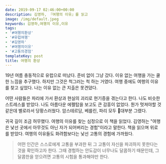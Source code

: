 ```yaml
---
date: 2019-09-17 02:46:00+00:00
description: 김영하, 『여행의 이유』를 읽고
image: /img/default.jpeg
keywords: 김영하,여행의 이유,이유
tags:
- '#여행의환상'
- '#유럽여행'
- '#김영하'
- '#여행의이유'
- '#고통의경험'
templateKey: post
title: 여행의 환상
---
```


19년 여름 충동적으로 유럽으로 떠났다. 준비 없이 그냥 갔다. 이유 없는 여행을 가는 쿨한 느낌을 추구했다. 하지만 그것은 척그러는 척 하는 거였다. 여행 중에도 여행의 이유를 찾고 싶었다. 나는 이유 없는 큰 지출은 못견뎠다.

어떤 사람들은 파리에 가서 환상과 현실의 괴리로 현기증을 겪는다고 한다. 나도 비슷한 스트레스를 받았다. 나도 아름다운 에펠탑을 보고도 큰 감흥이 없었다. 뭔가 멋져야할 것 같은데 별로라서 당황스러웠다. 암스테르담, 베를린, 파리 모두 대부분 그랬다.

귀국 길이 조금 허무했다. 여행의 이유를 찾는 심정으로 이 책을 읽었다. 김영하는 "여행은 낯선 곳에서 아무것도 아닌 자가 되어버리는 경험"이라고 말한다. 책을 읽으며 위로를 받았다. 여행의 이유들도 화려함보다는 낯선 고통의 경험에 가까웠다.

> 어떤 인간은 스스로에게 고통을 부과한 뒤 그 고통이 자신을 파괴하지 못한다는 것을 확인하고자 한다. 그때 경험하는 안도감이 너무나도 달콤하기 때문인데, 그 달콤한을 얻으려면 고통의 시험을 통과해야만 한다.